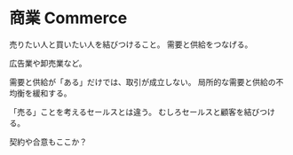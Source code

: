 # 商業 Commerce

売りたい人と買いたい人を結びつけること。
需要と供給をつなげる。

広告業や卸売業など。

需要と供給が「ある」だけでは、取引が成立しない。
局所的な需要と供給の不均衡を緩和する。

「売る」ことを考えるセールスとは違う。
むしろセールスと顧客を結びつける。

契約や合意もここか？
